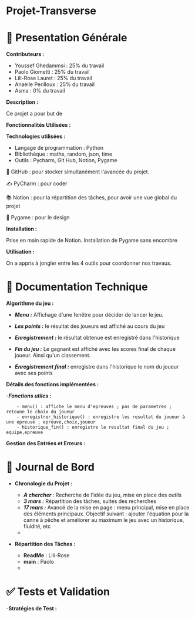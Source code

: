 # Projet-Transverse
# 📖 Presentation Générale

**Contributeurs :**  
- Youssef Ghedammsi : 25% du travail 
- Paolo Giometti : 25% du travail
- Lili-Rose Lauret : 25% du travail
- Anaelle Perilloux : 25% du travail 
- Asma : 0% du travail

**Description :**

Ce projet a pour but de 

**Fonctionnalités Utilisées :**


**Technologies utilisées :**
- Langage de programmation : Python 
- Bibliothèque : maths, random, json, time
- Outils : Pycharm, Git Hub, Notion, Pygame

🤝 GitHub : pour stocker simultanément l'avancée du projet. 

✍️ PyCharm : pour coder

📚 Notion : pour la répartition des tâches, pour avoir une vue global du projet

🧱 Pygame : pour le design 

**Installation :**

Prise en main rapide de Notion. 
Installation de Pygame sans encombre

**Utilisation :**

On a appris à jongler entre les 4 outils pour coordonner nos travaux.


# 📄 Documentation Technique

**Algorithme du jeu :**
  - __*Menu :*__ Affichage d'une fenêtre pour décider de lancer le jeu. 
  
  - __*Les points :*__ le résultat des joueurs est affiché au cours du jeu
  - __*Enregistrement :*__ le résultat obtenue est enregistré dans l'historique
  - __*Fin du jeu :*__ Le gagnant est affiché avec les scores final de chaque joueur. 
Ainsi qu'un classement. 
  - __*Enregistrement final :*__ enregistre dans l'historique le nom du joueur avec ses points

**Détails des fonctions implémentées :**

  -__*Fonctions utiles :*__
        
        - menu() : affiche le menu d'epreuves ; pas de parametres ; retoune le choix du joueur
        - enregistrer_historique() : enregistre les resultat du joueur à une epreuve ; epreuve,choix,joueur
        - historique_fin() : enregistre le resultat final du jeu ; equipe,epreuve


**Gestion des Entrées et Erreurs :**



# 📆 Journal de Bord

- **Chronologie du Projet :**

    - __*A chercher*__ : Recherche de l'idée du jeu, mise en place des outils
    - __*3 mars :*__ Répartition des tâches, suites des recherches
    - __*17 mars :*__ Avancé de la mise en page : menu principal, mise en place des éléments principaux. 
Objectif suivant : ajouter l'équation pour la canne à pêche et améliorer au maximum le jeu avec un historique, fluidité, etc
    - 


- **Répartition des Tâches :**
    - **ReadMe** : Lili-Rose
    - **main** : Paolo 
    - 

# ✅ Tests et Validation

-**Stratégies de Test :**